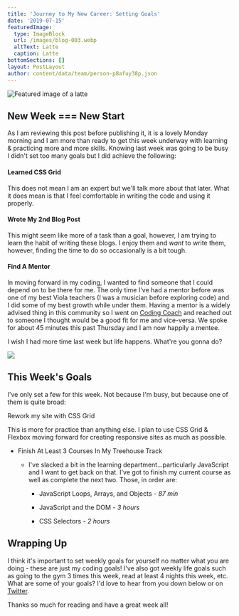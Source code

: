 ```yaml
---
title: 'Journey to My New Career: Setting Goals'
date: '2019-07-15'
featuredImage:
  type: ImageBlock
  url: /images/blog-003.webp
  altText: Latte
  caption: Latte
bottomSections: []
layout: PostLayout
author: content/data/team/person-p8afuy38p.json
---
```

![Featured image of a latte](/images/blog-003-bc29f04d.webp)

## New Week === New Start

As I am reviewing this post before publishing it, it is a lovely Monday morning and I am more than ready to get this week underway with learning & practicing more and more skills. Knowing last week was going to be busy I didn't set too many goals but I did achieve the following:

#### Learned CSS Grid

This does not mean I am an expert but we'll talk more about that later. What it does mean is that I feel comfortable in writing the code and using it properly.

#### Wrote My 2nd Blog Post

This might seem like more of a task than a goal, however, I am trying to learn the habit of writing these blogs. I enjoy them and *want* to write them, however, finding the time to do so occasionally is a bit tough.

#### &#xA;Find A Mentor

In moving forward in my coding, I wanted to find someone that I could depend on to be there for me. The only time I've had a mentor before was one of my best Viola teachers (I was a musician before exploring code) and I did some of my best growth while under them. Having a mentor is a widely advised thing in this community so I went on [Coding Coach](https://codingcoach.io/) and reached out to someone I thought would be a good fit for me and vice-versa. We spoke for about 45 minutes this past Thursday and I am now happily a mentee.

I wish I had more time last week but life happens. What're you gonna do?

![](/images/blog-003\_01.jpeg)

## This Week's Goals

I've only set a few for this week. Not because I'm busy, but because one of them is quite broad:

Rework my site with CSS Grid

This is more for practice than anything else. I plan to use CSS Grid & Flexbox moving forward for creating responsive sites as much as possible.

*   Finish At Least 3 Courses In My Treehouse Track

    *   I've slacked a bit in the learning department...particularly JavaScript and I want to get back on that. I've got to finish my current course as well as complete the next two. Those, in order are:

        *   JavaScript Loops, Arrays, and Objects - *87 min*

        *   JavaScript and the DOM - *3 hours*

        *   CSS Selectors - *2 hours*

## Wrapping Up

I think it's important to set weekly goals for yourself no matter what you are doing - these are just my coding goals! I've also got weekly life goals such as going to the gym 3 times this week, read at least 4 nights this week, etc. What are some of your goals? I'd love to hear from you down below or on [Twitter](https://twitter.com/TheRyanFurrer).

Thanks so much for reading and have a great week all!
